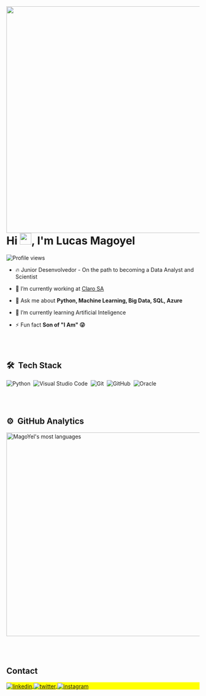 <img align="right" height="590em" src="https://raw.githubusercontent.com/gist/MagoYel/fffc24bf97600600b28ecab17587057f/raw/63e35f1e43c400ee6954168963554357b1db29d2/githubcard.svg"/>
<h1 align="left">Hi <img src="https://raw.githubusercontent.com/kaueMarques/kaueMarques/master/hi.gif" height="30px">, I'm Lucas Magoyel</h1>
<p align="left"> <img src="https://komarev.com/ghpvc/?username=MagoYel&color=yellow" alt="Profile views" /> </p>

- 🔥 Junior Desenvolvedor - On the path to becoming a Data Analyst and Scientist 

- 🔭 I’m currently working at [Claro SA](https://www.linkedin.com/company/clarobrasil/mycompany/verification/)

- 💬 Ask me about **Python, Machine Learning, Big Data, SQL, Azure**

- 🌱 I’m currently learning Artificial Inteligence

- ⚡ Fun fact **Son of "I Am" 😜**

<br><br>

## 🛠 &nbsp;Tech Stack

![Python](https://img.shields.io/badge/-Python-05122A?style=flat&logo=python)&nbsp;
![Visual Studio Code](https://img.shields.io/badge/-Visual%20Studio%20Code-05122A?style=flat&logo=visual-studio-code&logoColor=007ACC)&nbsp;
![Git](https://img.shields.io/badge/-Git-05122A?style=flat&logo=git)&nbsp;
![GitHub](https://img.shields.io/badge/-GitHub-05122A?style=flat&logo=github)&nbsp;
![Oracle](https://img.shields.io/badge/-OracleSQL-05122A?style=flat&logo=oracle)&nbsp;

<br><br>

## ⚙️ &nbsp;GitHub Analytics

<p align="left">
<img width="530em" src="https://github-readme-stats.vercel.app/api/top-langs/?username=MagoYel&layout=compact&theme=vision-friendly-dark" alt="MagoYel's most languages"/>
</p>

<br><br>

## Contact

<p align="left" style="background:yellow">
<a href="https://www.linkedin.com/in/lucasmagoyel/" target="_blank">
  <img align="center" src="https://img.shields.io/badge/-lucasmagoyel-05122A?style=flat&logo=linkedin" alt="linkedin"/>
</a>
<a href="https://twitter.com/neo_dev_" target="_blank">
  <img align="center" src="https://img.shields.io/badge/-neo-05122A?style=flat&logo=twitter" alt="twitter"/>  
</a>
<a href="https://instagram.com/lucasmagoyel" target="_blank">
 <img align="center" src="https://img.shields.io/badge/-lucasmagoyel-05122A?style=flat&logo=instagram" alt="instagram"/>
</a>
</p>
